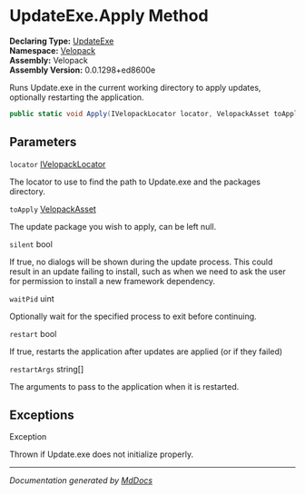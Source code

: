 ﻿<!--  
  <auto-generated>   
    The contents of this file were generated by a tool.  
    Changes to this file may be list if the file is regenerated  
  </auto-generated>   
-->

# UpdateExe.Apply Method

**Declaring Type:** [UpdateExe](../index.md)  
**Namespace:** [Velopack](../../index.md)  
**Assembly:** Velopack  
**Assembly Version:** 0.0.1298+ed8600e

Runs Update.exe in the current working directory to apply updates, optionally restarting the application.

```csharp
public static void Apply(IVelopackLocator locator, VelopackAsset toApply, bool silent, uint waitPid, bool restart, [Nullable(Mono.Cecil.CustomAttributeArgument[])]string[] restartArgs = null);
```

## Parameters

`locator`  [IVelopackLocator](../../Locators/IVelopackLocator/index.md)

The locator to use to find the path to Update.exe and the packages directory.

`toApply`  [VelopackAsset](../../VelopackAsset/index.md)

The update package you wish to apply, can be left null.

`silent`  bool

If true, no dialogs will be shown during the update process. This could result              in an update failing to install, such as when we need to ask the user for permission to install              a new framework dependency.

`waitPid`  uint

Optionally wait for the specified process to exit before continuing.

`restart`  bool

If true, restarts the application after updates are applied (or if they failed)

`restartArgs`  string\[\]

The arguments to pass to the application when it is restarted.

## Exceptions

Exception

Thrown if Update.exe does not initialize properly.

___

*Documentation generated by [MdDocs](https://github.com/ap0llo/mddocs)*
